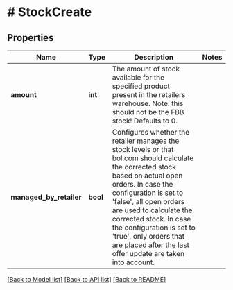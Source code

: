 # # StockCreate

## Properties

Name | Type | Description | Notes
------------ | ------------- | ------------- | -------------
**amount** | **int** | The amount of stock available for the specified product present in the retailers warehouse. Note: this should not be the FBB stock! Defaults to 0. |
**managed_by_retailer** | **bool** | Configures whether the retailer manages the stock levels or that bol.com should calculate the corrected stock based on actual open orders. In case the configuration is set to &#39;false&#39;, all open orders are used to calculate the corrected stock. In case the configuration is set to &#39;true&#39;, only orders that are placed after the last offer update are taken into account. |

[[Back to Model list]](../../README.md#models) [[Back to API list]](../../README.md#endpoints) [[Back to README]](../../README.md)
